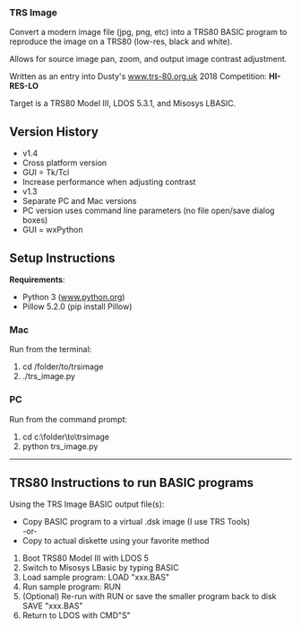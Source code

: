### TRS Image

Convert a modern image file (jpg, png, etc) into a TRS80 BASIC program to reproduce the image on a TRS80 (low-res, black and white).  

Allows for source image pan, zoom, and output image contrast adjustment.  

Written as an entry into Dusty's www.trs-80.org.uk 2018 Competition: **HI-RES-LO**

Target is a TRS80 Model III, LDOS 5.3.1, and Misosys LBASIC.

## Version History
- v1.4 
 - Cross platform version
 - GUI = Tk/Tcl
 - Increase performance when adjusting contrast
- v1.3
 - Separate PC and Mac versions
 - PC version uses command line parameters (no file open/save dialog boxes)
 - GUI = wxPython

## Setup Instructions

**Requirements**:

* Python 3 (www.python.org)
* Pillow 5.2.0 (pip install Pillow)

### Mac
Run from the terminal:

1. cd /folder/to/trsimage
1. ./trs_image.py

### PC
Run from the command prompt:

1. cd c:\folder\to\trsimage
1. python trs_image.py

---

## TRS80 Instructions to run BASIC programs

Using the TRS Image BASIC output file(s):

* Copy BASIC program to a virtual .dsk image (I use TRS Tools)  
-or-  
* Copy to actual diskette using your favorite method

1. Boot TRS80 Model III with LDOS 5
2. Switch to Misosys LBasic by typing BASIC <Enter>
3. Load sample program: LOAD "xxx.BAS"
4. Run sample program: RUN
5. (Optional) Re-run with RUN or save the smaller program back to disk SAVE "xxx.BAS"
6. Return to LDOS with CMD"S"

